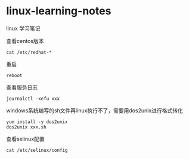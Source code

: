 # linux-learning-notes
linux 学习笔记

查看centos版本
```
cat /etc/redhat-*
```
重启
```
reboot
```
查看服务日志
```
journalctl -xefu xxx
```
windows系统编写的sh文件再linux执行不了，需要用dos2unix进行格式转化
```
yum install -y dos2unix
dos2unix xxx.sh
```
查看selinux配置
```
cat /etc/selinux/config
```

